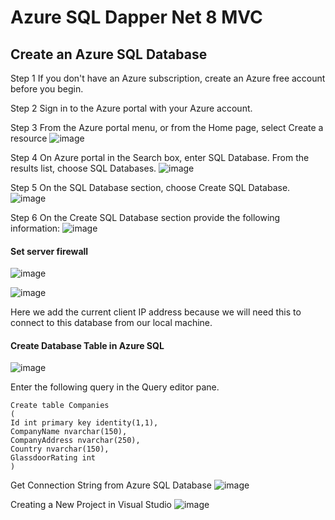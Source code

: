 # Azure SQL Dapper Net 8 MVC

## Create an Azure SQL Database

Step 1 If you don't have an Azure subscription, create an Azure free account before you begin.

Step 2 Sign in to the Azure portal with your Azure account.

Step 3 From the Azure portal menu, or from the Home page, select Create a resource
![image](https://github.com/user-attachments/assets/1f8c5120-fbb5-44c1-9130-9016b610f0b6)

Step 4 On Azure portal in the Search box, enter SQL Database. From the results list, choose SQL Databases.
![image](https://github.com/user-attachments/assets/f430430a-ad11-4a3c-8350-a37729de9471)

Step 5 On the SQL Database section, choose Create SQL Database.
![image](https://github.com/user-attachments/assets/0961910c-596e-4016-adc1-307965d544a5)

Step 6 On the Create SQL Database section provide the following information:
![image](https://github.com/user-attachments/assets/3d85d0b6-3be2-4733-9c8a-cce63c2cbaa7)

#### Set server firewall
![image](https://github.com/user-attachments/assets/25454096-0b11-4e15-8f59-a85bd38fdf41)

![image](https://github.com/user-attachments/assets/4f11eb35-f3a3-41d3-8c6b-5251ef8f9da5)

Here we add the current client IP address because we will need this to connect to this database from our local machine.

#### Create Database Table in Azure SQL
![image](https://github.com/user-attachments/assets/3baed0fd-7f9a-4ecf-9277-379277cc98e7)

Enter the following query in the Query editor pane.
```
Create table Companies
(
Id int primary key identity(1,1),
CompanyName nvarchar(150),
CompanyAddress nvarchar(250),
Country nvarchar(150),
GlassdoorRating int
)
```
Get Connection String from Azure SQL Database
![image](https://github.com/user-attachments/assets/a7207abc-3cb7-460d-a2c2-c8f2176e20fb)

Creating a New Project in Visual Studio
![image](https://github.com/user-attachments/assets/599e4296-c8d1-4ece-970b-5b7395e1e574)
